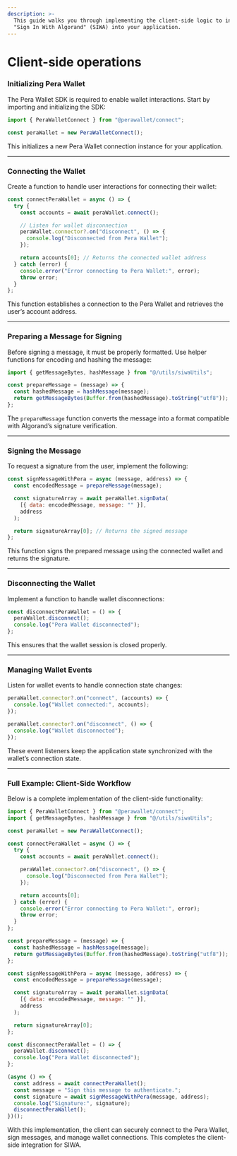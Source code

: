 ```yaml
---
description: >-
  This guide walks you through implementing the client-side logic to integrate
  "Sign In With Algorand" (SIWA) into your application.
---
```


# Client-side operations

### Initializing Pera Wallet

The Pera Wallet SDK is required to enable wallet interactions. Start by importing and initializing the SDK:

```javascript
import { PeraWalletConnect } from "@perawallet/connect";

const peraWallet = new PeraWalletConnect();
```

This initializes a new Pera Wallet connection instance for your application.

***

### Connecting the Wallet

Create a function to handle user interactions for connecting their wallet:

```javascript
const connectPeraWallet = async () => {
  try {
    const accounts = await peraWallet.connect();

    // Listen for wallet disconnection
    peraWallet.connector?.on("disconnect", () => {
      console.log("Disconnected from Pera Wallet");
    });

    return accounts[0]; // Returns the connected wallet address
  } catch (error) {
    console.error("Error connecting to Pera Wallet:", error);
    throw error;
  }
};
```

This function establishes a connection to the Pera Wallet and retrieves the user’s account address.

***

### Preparing a Message for Signing

Before signing a message, it must be properly formatted. Use helper functions for encoding and hashing the message:

```javascript
import { getMessageBytes, hashMessage } from "@/utils/siwaUtils";

const prepareMessage = (message) => {
  const hashedMessage = hashMessage(message);
  return getMessageBytes(Buffer.from(hashedMessage).toString("utf8"));
};
```

The `prepareMessage` function converts the message into a format compatible with Algorand’s signature verification.

***

### Signing the Message

To request a signature from the user, implement the following:

```javascript
const signMessageWithPera = async (message, address) => {
  const encodedMessage = prepareMessage(message);

  const signatureArray = await peraWallet.signData(
    [{ data: encodedMessage, message: "" }],
    address
  );

  return signatureArray[0]; // Returns the signed message
};
```

This function signs the prepared message using the connected wallet and returns the signature.

***

### Disconnecting the Wallet

Implement a function to handle wallet disconnections:

```javascript
const disconnectPeraWallet = () => {
  peraWallet.disconnect();
  console.log("Pera Wallet disconnected");
};
```

This ensures that the wallet session is closed properly.

***

### Managing Wallet Events

Listen for wallet events to handle connection state changes:

```javascript
peraWallet.connector?.on("connect", (accounts) => {
  console.log("Wallet connected:", accounts);
});

peraWallet.connector?.on("disconnect", () => {
  console.log("Wallet disconnected");
});
```

These event listeners keep the application state synchronized with the wallet’s connection state.

***

### Full Example: Client-Side Workflow

Below is a complete implementation of the client-side functionality:

```javascript
import { PeraWalletConnect } from "@perawallet/connect";
import { getMessageBytes, hashMessage } from "@/utils/siwaUtils";

const peraWallet = new PeraWalletConnect();

const connectPeraWallet = async () => {
  try {
    const accounts = await peraWallet.connect();

    peraWallet.connector?.on("disconnect", () => {
      console.log("Disconnected from Pera Wallet");
    });

    return accounts[0];
  } catch (error) {
    console.error("Error connecting to Pera Wallet:", error);
    throw error;
  }
};

const prepareMessage = (message) => {
  const hashedMessage = hashMessage(message);
  return getMessageBytes(Buffer.from(hashedMessage).toString("utf8"));
};

const signMessageWithPera = async (message, address) => {
  const encodedMessage = prepareMessage(message);

  const signatureArray = await peraWallet.signData(
    [{ data: encodedMessage, message: "" }],
    address
  );

  return signatureArray[0];
};

const disconnectPeraWallet = () => {
  peraWallet.disconnect();
  console.log("Pera Wallet disconnected");
};

(async () => {
  const address = await connectPeraWallet();
  const message = "Sign this message to authenticate.";
  const signature = await signMessageWithPera(message, address);
  console.log("Signature:", signature);
  disconnectPeraWallet();
})();
```

With this implementation, the client can securely connect to the Pera Wallet, sign messages, and manage wallet connections. This completes the client-side integration for SIWA.
